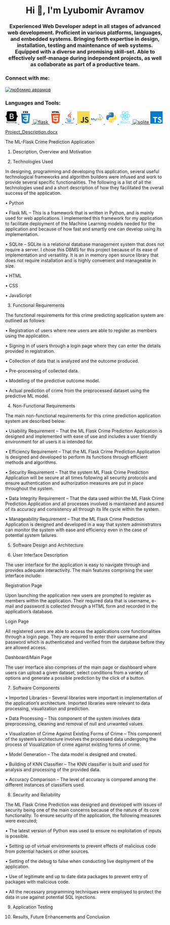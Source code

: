 <h1 align="center">Hi 👋, I'm Lyubomir Avramov</h1>
<h3 align="center">Experienced Web Developer adept in all stages of advanced web development. Proficient in various platforms, languages, and embedded systems. Bringing forth expertise in design, installation, testing and maintenance of web systems. Equipped with a diverse and promising skill-set. Able to effectively self-manage during independent projects, as well as collaborate as part of a productive team.</h3>

<h3 align="left">Connect with me:</h3>
<p align="left">
<a href="[https://linkedin.com/in/любомир аврамов](https://www.linkedin.com/in/%D0%BB%D1%8E%D0%B1%D0%BE%D0%BC%D0%B8%D1%80-%D0%B0%D0%B2%D1%80%D0%B0%D0%BC%D0%BE%D0%B2-ba3581190/)" target="blank"><img align="center" src="https://raw.githubusercontent.com/rahuldkjain/github-profile-readme-generator/master/src/images/icons/Social/linked-in-alt.svg" alt="любомир аврамов" height="30" width="40" /></a>
</p>

<h3 align="left">Languages and Tools:</h3>
<p align="left"> <a href="https://getbootstrap.com" target="_blank" rel="noreferrer"> <img src="https://raw.githubusercontent.com/devicons/devicon/master/icons/bootstrap/bootstrap-plain-wordmark.svg" alt="bootstrap" width="40" height="40"/> </a> <a href="https://www.w3schools.com/css/" target="_blank" rel="noreferrer"> <img src="https://raw.githubusercontent.com/devicons/devicon/master/icons/css3/css3-original-wordmark.svg" alt="css3" width="40" height="40"/> </a> <a href="https://flask.palletsprojects.com/" target="_blank" rel="noreferrer"> <img src="https://www.vectorlogo.zone/logos/pocoo_flask/pocoo_flask-icon.svg" alt="flask" width="40" height="40"/> </a> <a href="https://www.w3.org/html/" target="_blank" rel="noreferrer"> <img src="https://raw.githubusercontent.com/devicons/devicon/master/icons/html5/html5-original-wordmark.svg" alt="html5" width="40" height="40"/> </a> <a href="https://www.java.com" target="_blank" rel="noreferrer"> <img src="https://raw.githubusercontent.com/devicons/devicon/master/icons/java/java-original.svg" alt="java" width="40" height="40"/> </a> <a href="https://developer.mozilla.org/en-US/docs/Web/JavaScript" target="_blank" rel="noreferrer"> <img src="https://raw.githubusercontent.com/devicons/devicon/master/icons/javascript/javascript-original.svg" alt="javascript" width="40" height="40"/> </a> <a href="https://www.mysql.com/" target="_blank" rel="noreferrer"> <img src="https://raw.githubusercontent.com/devicons/devicon/master/icons/mysql/mysql-original-wordmark.svg" alt="mysql" width="40" height="40"/> </a> <a href="https://www.python.org" target="_blank" rel="noreferrer"> <img src="https://raw.githubusercontent.com/devicons/devicon/master/icons/python/python-original.svg" alt="python" width="40" height="40"/> </a> <a href="https://reactjs.org/" target="_blank" rel="noreferrer"> <img src="https://raw.githubusercontent.com/devicons/devicon/master/icons/react/react-original-wordmark.svg" alt="react" width="40" height="40"/> </a> <a href="https://www.sqlite.org/" target="_blank" rel="noreferrer"> <img src="https://www.vectorlogo.zone/logos/sqlite/sqlite-icon.svg" alt="sqlite" width="40" height="40"/> </a> <a href="https://www.typescriptlang.org/" target="_blank" rel="noreferrer"> <img src="https://raw.githubusercontent.com/devicons/devicon/master/icons/typescript/typescript-original.svg" alt="typescript" width="40" height="40"/> </a> </p>



[Project_Description.docx](https://github.com/LyubomirAvramov/Senior-Project/files/10344569/Project_Description.docx)





The ML-Flask Crime Prediction Application

1. Description, Overview and Motivation

2. Technologies Used

In designing, programming and developing this application, several useful technological frameworks and algorithm builders were infused and work to provide several specific functionalities. The following is a list of all the technologies used and a short description of how they facilitated the overall success of the application.

•	Python

•	Flask ML – This is a framework that is written in Python, and is mainly used for web applications. I implemented this framework for my application to facilitate deployment of the Machine Learning models needed for the application and because of how fast and smartly one can develop using its implementation.

•	SQLite – SQLite is a relational database management system that does not require a server. I chose this DBMS for this project because of its ease of implementation and versatility. It is an in memory open source library that does not require installation and is highly convenient and manageable in size. 

•	HTML

•	CSS

•	JavaScript

3. Functional Requirements

The functional requirements for this crime predicting application system are outlined as follows:

•	Registration of users where new users are able to register as members using the application.

•	Signing in of users through a login page where they can enter the details provided in registration. 

•	Collection of data that is analyzed and the outcome produced. 

•	Pre-processing of collected data.

•	Modelling of the predictive outcome model.

•	Actual prediction of crime from the preprocessed dataset using the predictive ML model.

4. Non-Functional Requirements

The main non-functional requirements for this crime prediction application system are described below:

•	Usability Requirement – That the ML Flask Crime Prediction Application is designed and implemented with ease of use and includes a user friendly environment for all users it is intended for. 

•	Efficiency Requirement – That the ML Flask Crime Prediction Application is designed and developed to perform its functions through efficient methods and algorithms. 

•	Security Requirement – That the system ML Flask Crime Prediction Application will be secure at all times following all security protocols and ensure authentication and authorization measures are put in place throughout the system. 

•	Data Integrity Requirement – That the data used within the ML Flask Crime Prediction Application and all processes involved is maintained and assured of its accuracy and consistency all through its life cycle within the system. 

•	Manageability Requirement – That the ML Flask Crime Prediction Application is designed and developed in a way that system administrators can monitor the system with ease and efficiency even in the case of potential system failures. 

5. Software Design and Architecture

6. User Interface Description

The user interface for the application is easy to navigate through and provides adequate interactivity. The main features comprising the user interface include:

Registration Page

Upon launching the application new users are prompted to register as members within the application. Their required data that is username, e-mail and password is collected through a HTML form and recorded in the application’s database.

Login Page

All registered users are able to access the applications core functionalities through a login page. They are required to enter their username and password which is authenticated and verified from the database before they are allowed access. 

Dashboard/Main Page

The user interface also comprises of the main page or dashboard where users can upload a given dataset, select conditions from a variety of options and generate a possible prediction by the click of a button. 

7. Software Components

•	Imported Libraries – Several libraries were important in implementation of the application’s architecture. Imported libraries were relevant to data processing, visualization and prediction. 

•	Data Processing – This component of the system involves data preprocessing, cleaning and removal of null and unwanted values.

•	Visualization of Crime Against Existing Forms of Crime – This component of the system’s architecture involves the processed data undergoing the process of Visualization of crime against existing forms of crime. 

•	Model Generation – The data model is designed and created. 

•	Building of KNN Classifier – The KNN classifier is built and used for analysis and processing of the provided data.

•	Accuracy Comparison – The level of accuracy is compared among the different instances of classifiers used. 

8. Security and Reliability

The ML Flask Crime Prediction was designed and developed with issues of security being one of the main concerns because of the nature of its core functionality. To ensure security of the application, the following measures were executed; 

•	The latest version of Python was used to ensure no exploitation of inputs is possible. 

•	Setting up of virtual environments to prevent effects of malicious code from potential hackers or other sources. 

•	Setting of the debug to false when conducting live deployment of the application.

•	Use of legitimate and up to date data packages to prevent entry of packages with malicious code. 

•	All the necessary programming techniques were employed to protect the data in use against potential SQL injections. 

9. Application Testing

10. Results, Future Enhancements and Conclusion

